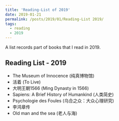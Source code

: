 ```yaml
---
title: 'Reading-List of 2019'
date: 2019-01-21
permalink: /posts/2019/01/Reading-List 2019/
tags:
  - reading
  - 2019
---
```


A list records part of books that I read in 2019.

## Reading List - 2019

- The Museum of Innocence (纯真博物馆)
- 活着 (To Live)
- 大明王朝1566 (Ming Dynasty in 1566)
- Sapiens: A Brief History of Humankind (人类简史)
- Psychologie des Foules (乌合之众：大众心理研究)
- 李鸿章传
- Old man and the sea (老人与海)

